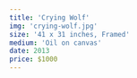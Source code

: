 ```yaml
---
title: 'Crying Wolf'
img: 'crying-wolf.jpg'
size: '41 x 31 inches, Framed'
medium: 'Oil on canvas'
date: 2013
price: $1000
---
```

